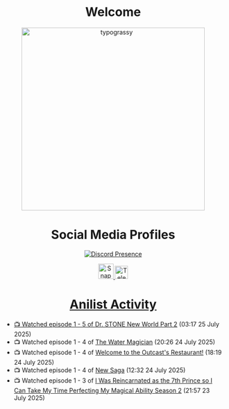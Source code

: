 <div align="center">

# Welcome
<a href="https://github.com/kawarimidoll/typograssy">
    <img alt="typograssy" src="https://typograssy.deno.dev/api?text=%E3%82%88%E3%81%86%E3%81%93%E3%81%9D%E3%81%BF%E3%81%AA%E3%81%95%E3%82%93%20-%20Sheby--&&l0=none&l1=82d9d0&l2=027353&l3=038c4c&l4=01402e&bg=none&frame=none&speed=100&comment=" width="421.99">
</a>

</div>

<div align="center">

# Social Media Profiles

[![Discord Presence](https://lanyard.cnrad.dev/api/612532963938271232)](https://discord.com/users/612532963938271232)


<a href="https://www.snapchat.com/add/a.sheby" title="Snapchat Profile">
    <img src="https://www.freepnglogos.com/uploads/snapchat-logo-png-0.png" width="35" alt="Snapchat Logo" />


<a href="https://t.me/ASheby" title="Telegram Profile">
    <img src="https://www.freepnglogos.com/uploads/telegram-logo-png-0.png" width="30" alt="Telegram Logo" />


</div>

<div align="center">

# Anilist Activity

</div>

<!-- ANILIST_ACTIVITY:start -->

-   📺 Watched episode 1 - 5 of [Dr. STONE New World Part 2](https://anilist.co/anime/162670) (03:17 25 July 2025)
-   📺 Watched episode 1 - 4 of [The Water Magician](https://anilist.co/anime/186052) (20:26 24 July 2025)
-   📺 Watched episode 1 - 4 of [Welcome to the Outcast's Restaurant!](https://anilist.co/anime/185544) (18:19 24 July 2025)
-   📺 Watched episode 1 - 4 of [New Saga](https://anilist.co/anime/155838) (12:32 24 July 2025)
-   📺 Watched episode 1 - 3 of [I Was Reincarnated as the 7th Prince so I Can Take My Time Perfecting My Magical Ability Season 2](https://anilist.co/anime/178090) (21:57 23 July 2025)

<!-- ANILIST_ACTIVITY:end -->
